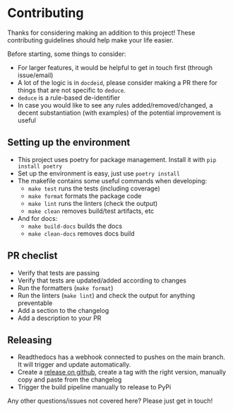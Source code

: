 # Contributing

Thanks for considering making an addition to this project! These contributing guidelines should help make your life easier. 

Before starting, some things to consider:
* For larger features, it would be helpful to get in touch first (through issue/email)
* A lot of the logic is in `docdeid`, please consider making a PR there for things that are not specific to `deduce`.
* `deduce` is a rule-based de-identifier
* In case you would like to see any rules added/removed/changed, a decent substantiation (with examples) of the potential improvement is useful

## Setting up the environment

* This project uses poetry for package management. Install it with ```pip install poetry```
* Set up the environment is easy, just use ```poetry install```
* The makefile contains some useful commands when developing:
  * `make test` runs the tests (including coverage)
  * `make format` formats the package code
  * `make lint` runs the linters (check the output)
  * `make clean` removes build/test artifacts, etc
* And for docs:
  * `make build-docs` builds the docs
  * `make clean-docs` removes docs build

## PR checlist

* Verify that tests are passing
* Verify that tests are updated/added according to changes
* Run the formatters (`make format`)
* Run the linters (`make lint`) and check the output for anything preventable
* Add a section to the changelog
* Add a description to your PR

## Releasing
* Readthedocs has a webhook connected to pushes on the main branch. It will trigger and update automatically. 
* Create a [release on github](https://github.com/vmenger/docdeid/releases/new), create a tag with the right version, manually copy and paste from the changelog
* Trigger the build pipeline manually to release to PyPi

Any other questions/issues not covered here? Please just get in touch!